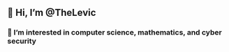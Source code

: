  ## 👋  Hi, I’m @TheLevic
### 👀 I’m interested in computer science, mathematics, and cyber security


